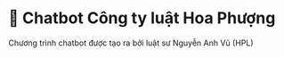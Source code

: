 # 💬 Chatbot Công ty luật Hoa Phượng

Chương trình chatbot được tạo ra bởi luật sư Nguyễn Anh Vũ (HPL)
